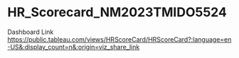 # HR_Scorecard_NM2023TMIDO5524
Dashboard Link
https://public.tableau.com/views/HRScoreCard/HRScoreCard?:language=en-US&:display_count=n&:origin=viz_share_link
